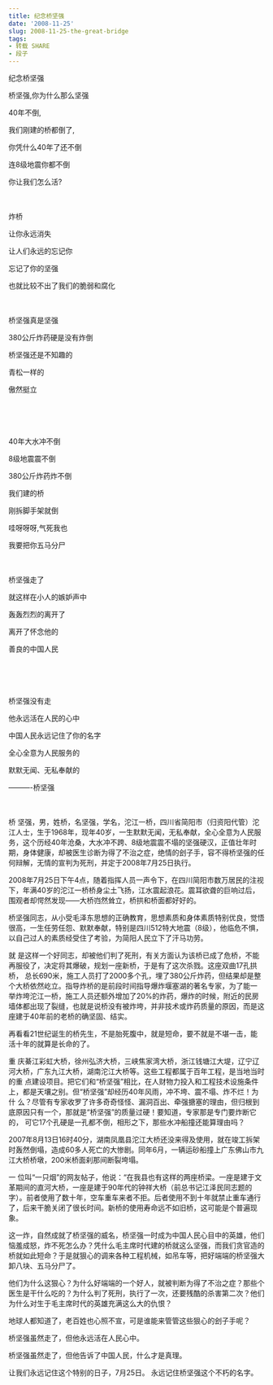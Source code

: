 ```yaml
---
title: 纪念桥坚强
date: '2008-11-25'
slug: 2008-11-25-the-great-bridge
tags:
- 转载 SHARE
- 段子
---
```



纪念桥坚强

桥坚强,你为什么那么坚强　　

40年不倒,　　

我们刚建的桥都倒了,　　

你凭什么40年了还不倒　　

连8级地震你都不倒　　

你让我们怎么活?　　

　　

炸桥　　

让你永远消失　　

让人们永远的忘记你　　

忘记了你的坚强　　

也就比较不出了我们的脆弱和腐化　　

　　

桥坚强真是坚强　　

380公斤炸药硬是没有炸倒　　

桥坚强还是不知趣的　　

青松一样的　　

傲然挺立

　　

　　

40年大水冲不倒　　

8级地震震不倒　　

380公斤炸药炸不倒　　

我们建的桥　　

刚拆脚手架就倒　　

哇呀呀呀,气死我也　　

我要把你五马分尸　　

　　

桥坚强走了　　

就这样在小人的嫉妒声中　　

轰轰烈烈的离开了　　

离开了怀念他的　　

善良的中国人民

　　

　　

桥坚强没有走　　

他永远活在人民的心中　　

中国人民永远记住了你的名字　　

全心全意为人民服务的　　

默默无闻、无私奉献的　　

———-桥坚强　　

　　

桥
坚强，男，姓桥，名坚强，学名，沱江一桥，四川省简阳市（归资阳代管）沱江人士，生于1968年，现年40岁，一生默默无闻，无私奉献，全心全意为人民服
务，这个历经40年沧桑，大水冲不跨、8级地震震不塌的坚强硬汉，正值壮年时期，身体健康，却被医生诊断为得了不治之症，绝情的刽子手，容不得桥坚强的任
何辩解，无情的宣判为死刑，并定于2008年7月25日执行。　　

2008年7月25日下午4点，随着指挥人员一声令下，在四川简阳市数万居民的注视下，年满40岁的沱江一桥桥身尘土飞扬，江水震起浪花。震耳欲聋的巨响过后，围观者却愕然发现——大桥岿然耸立，桥拱和桥面都好好的。　　

桥坚强同志，从小受毛泽东思想的正确教育，思想素质和身体素质特别优良，觉悟很高，一生任劳任怨、默默奉献，特别是四川512特大地震（8级），他临危不惧，以自己过人的素质经受住了考验，为简阳人民立下了汗马功劳。　　

就
是这样一个好同志，却被他们判了死刑，有关方面认为该桥已成了危桥，不能再服役了，决定将其爆破，规划一座新桥，于是有了这次杀戮。这座双曲17孔拱桥，
总长690米，施工人员打了2000多个孔，埋了380公斤炸药，但结果却是整个大桥依然屹立。指导炸桥的是前段时间指导爆炸堰塞湖的著名专家，为了能一
举炸垮沱江一桥，施工人员还额外增加了20%的炸药，爆炸的时候，附近的民房墙体都出现了裂缝，也就是说桥没有被炸垮，并非技术或炸药质量的原因，而是这
座建于40年前的老桥的确坚固、结实。　　

再看看21世纪诞生的桥先生，不是胎死腹中，就是短命，要不就是不堪一击，能活十年的就算是长命的了。　　

重
庆綦江彩虹大桥，徐州弘济大桥，三峡焦家湾大桥，浙江钱塘江大堤，辽宁辽河大桥，广东九江大桥，湖南沱江大桥等。这些工程都属于百年工程，是当地当时的重
点建设项目。把它们和“桥坚强”相比，在人财物力投入和工程技术设施条件上，都是天壤之别。但“桥坚强”却经历40年风雨，冲不垮、震不塌、炸不烂！为什
么？尽管有专家收罗了许多奇奇怪怪、漏洞百出、牵强搪塞的理由，但归根到底原因只有一个，那就是“桥坚强”的质量过硬！要知道，专家那是专门要炸断它的，
可它17个孔硬是一孔都不倒，相形之下，那些水冲船撞还能算理由吗？　　

2007年8月13日16时40分，湖南凤凰县沱江大桥还没来得及使用，就在竣工拆架时轰然倒塌，造成60多人死亡的大惨剧。同年6月，一辆运砂船撞上广东佛山市九江大桥桥墩，200米桥面刹那间断裂垮塌。　　

一
位叫“一只烟”的网友帖子，他说：“在我县也有这样的两座桥梁。一座是建于文革期间的直河大桥，一座是建于90年代的钟祥大桥（前总书记江泽民同志题的
字）。前者使用了数十年，空车重车来者不拒。后者使用不到十年就禁止重车通行了，后来干脆关闭了很长时间。新桥的使用寿命远不如旧桥，这可能是个普遍现
象。　　

这一炸，自然成就了桥坚强的威名，桥坚强一时成为中国人民心目中的英雄，他们恼羞成怒，炸不死怎么办？凭什么毛主席时代建的桥就这么坚强，而我们贪官造的桥就如此短命？于是就狠心的调来各种工程机械，如吊车等，把好端端的桥坚强大卸八块、五马分尸了。　　

他们为什么这狠心？为什么好端端的一个好人，就被判断为得了不治之症？那些个医生是干什么吃的？为什么判了死刑，执行了一次，还要残酷的杀害第二次？他们为什么对生于毛主席时代的英雄充满这么大的仇恨？　　

地球人都知道了，老百姓也心照不宣，可是谁能来管管这些狠心的刽子手呢？　　

桥坚强虽然走了，但他永远活在人民心中。　　

桥坚强虽然走了，但他告诉了中国人民，什么才是真理。　　

让我们永远记住这个特别的日子，7月25日。 永远记住桥坚强这个不朽的名字。

